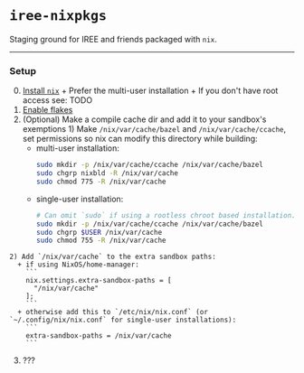 # `iree-nixpkgs`

Staging ground for IREE and friends packaged with `nix`.

---

### Setup

  0) [Install `nix`](https://nixos.org/download.html#download-nix)
    + Prefer the multi-user installation
    + If you don't have root access see: TODO
  1) [Enable flakes](https://nixos.wiki/wiki/Flakes#Permanent)
  2) (Optional) Make a compile cache dir and add it to your sandbox's exemptions
    1) Make `/nix/var/cache/bazel` and `/nix/var/cache/ccache`, set permissions so nix can modify this directory while building:
      + multi-user installation:
        ```bash
        sudo mkdir -p /nix/var/cache/ccache /nix/var/cache/bazel
        sudo chgrp nixbld -R /nix/var/cache
        sudo chmod 775 -R /nix/var/cache
        ```
      + single-user installation:
        ```bash
        # Can omit `sudo` if using a rootless chroot based installation.
        sudo mkdir -p /nix/var/cache/ccache /nix/var/cache/bazel
        sudo chgrp $USER /nix/var/cache
        sudo chmod 755 -R /nix/var/cache
        ```
    2) Add `/nix/var/cache` to the extra sandbox paths:
      + if using NixOS/home-manager:
        ```
        nix.settings.extra-sandbox-paths = [
          "/nix/var/cache"
        ];
        ```
      + otherwise add this to `/etc/nix/nix.conf` (or `~/.config/nix/nix.conf` for single-user installations):
        ```
        extra-sandbox-paths = /nix/var/cache
        ```
  3) ???

